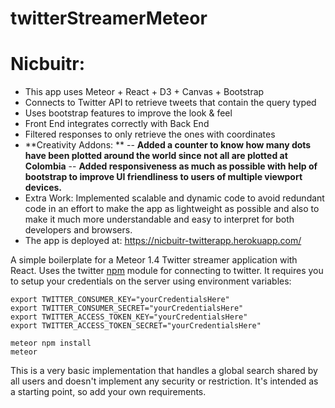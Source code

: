# twitterStreamerMeteor

# Nicbuitr:
- This app uses Meteor + React + D3 + Canvas + Bootstrap
- Connects to Twitter API to retrieve tweets that contain the query typed
- Uses bootstrap features to improve the look & feel
- Front End integrates correctly with Back End
- Filtered responses to only retrieve the ones with coordinates
- **Creativity Addons: **
-- **Added a counter to know how many dots have been plotted around the world since not all are plotted at Colombia**
-- **Added responsiveness as much as possible with help of bootstrap to improve UI friendliness to users of multiple viewport devices.**
- Extra Work: Implemented scalable and dynamic code to avoid redundant code in an effort to make the app as lightweight as possible and also to make it much more understandable and easy to interpret for both developers and browsers.
- The app is deployed at: https://nicbuitr-twitterapp.herokuapp.com/

A simple boilerplate for a Meteor 1.4 Twitter streamer application with React. Uses the twitter [npm](https://www.npmjs.com/package/twitter) module for connecting to twitter. It requires you to setup your credentials on the server using environment variables:

```
export TWITTER_CONSUMER_KEY="yourCredentialsHere"
export TWITTER_CONSUMER_SECRET="yourCredentialsHere"
export TWITTER_ACCESS_TOKEN_KEY="yourCredentialsHere"
export TWITTER_ACCESS_TOKEN_SECRET="yourCredentialsHere"

meteor npm install
meteor
```

This is a very basic implementation that handles a global search shared by all users and doesn't implement any security or restriction. It's intended as a starting point, so add your own requirements.
